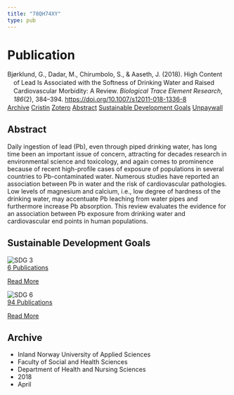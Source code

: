 ```yaml
---
title: "78QH74XY"
type: pub
---
```

<h1>Publication</h1>
<article id="csl-bib-container-78QH74XY" class="csl-bib-container">
  <div class="csl-bib-body" style="line-height: 1.35; padding-left: 1em; text-indent:-1em;">
  <div class="csl-entry">Bj&#xF8;rklund, G., Dadar, M., Chirumbolo, S., &amp; Aaseth, J. (2018). High Content of Lead Is Associated with the Softness of Drinking Water and Raised Cardiovascular Morbidity: A Review. <i>Biological Trace Element Research</i>, <i>186</i>(2), 384&#x2013;394. <a href="https://doi.org/10.1007/s12011-018-1336-8">https://doi.org/10.1007/s12011-018-1336-8</a></div>
</div>
  <div class="csl-bib-buttons">
    <a href="#taxonomy-article-78QH74XY" class="csl-bib-button">Archive</a>
    <a href="https://app.cristin.no/results/show.jsf?id=1581009" alt="Cristin URL" class="csl-bib-button">Cristin</a>
    <a href="http://zotero.org/groups/5402882/items/78QH74XY" alt="Zotero URL" class="csl-bib-button">Zotero</a>
    <a href="#abstract-article-78QH74XY" class="csl-bib-button">Abstract</a>
    <a href="#sdg-article-78QH74XY" class="csl-bib-button">Sustainable Development Goals</a>
    <a href="https://doi.org/10.1007/s12011-018-1336-8" class="csl-bib-button">Unpaywall</a>
  </div>
  <div id="csl-bib-meta-container-78QH74XY"></div>
</article>
<div id="csl-bib-meta-78QH74XY" class="csl-bib-meta">
  <article id="abstract-article-78QH74XY" class="abstract-article">
    <h1>Abstract</h1>
    Daily ingestion of lead (Pb), even through piped drinking water, has long time been an important issue of concern, attracting for decades research in environmental science and toxicology, and again comes to prominence because of recent high-profile cases of exposure of populations in several countries to Pb-contaminated water. Numerous studies have reported an association between Pb in water and the risk of cardiovascular pathologies. Low levels of magnesium and calcium, i.e., low degree of hardness of the drinking water, may accentuate Pb leaching from water pipes and furthermore increase Pb absorption. This review evaluates the evidence for an association between Pb exposure from drinking water and cardiovascular end points in human populations.
  </article>
  <article id="sdg-article-78QH74XY" class="sdg-article">
    <h1>Sustainable Development Goals</h1>
    <div class="sdg-container"><div id="sdg3" class="sdg"> <img src="{{< params subfolder >}}images/sdg/sdg03_en.png" class="image" alt="SDG 3"> <div class="sdg-overlay"> <a href="{{< params subfolder >}}en/archive/?sdg=3#archive" class="sdg-publication-count"><span>6</span> Publications</a> <p><a href="https://sdgs.un.org/goals/goal3" class="sdg-read-more">Read More</a></p> </div> </div> <div id="sdg6" class="sdg"> <img src="{{< params subfolder >}}images/sdg/sdg06_en.png" class="image" alt="SDG 6"> <div class="sdg-overlay"> <a href="{{< params subfolder >}}en/archive/?sdg=6#archive" class="sdg-publication-count"><span>94</span> Publications</a> <p><a href="https://sdgs.un.org/goals/goal6" class="sdg-read-more">Read More</a></p> </div> </div></div>
  </article>
  <article id="taxonomy-article-78QH74XY" class="taxonomy-article">
    <h1>Archive</h1>
    <ul>
      <li>Inland Norway University of Applied Sciences</li>
      <li>Faculty of Social and Health Sciences</li>
      <li>Department of Health and Nursing Sciences</li>
      <li>2018</li>
      <li>April</li>
    </ul>
  </article>
</div>
